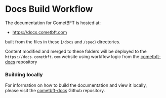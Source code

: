 # Docs Build Workflow

The documentation for CometBFT is hosted at:

- <https://docs.cometbft.com>

built from the files in these (`/docs` and `/spec`) directories.

Content modified and merged to these folders will be deployed to the `https://docs.cometbft.com` website using workflow logic from the [cometbft-docs](https://github.com/cometbft/cometbft-docs) repository

### Building locally

For information on how to build the documentation and view it locally, please visit the [cometbft-docs](https://github.com/cometbft/cometbft-docs) Github repository.
